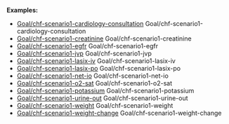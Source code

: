**Examples:**

*  [Goal/chf-scenario1-cardiology-consultation](Goal-chf-scenario1-cardiology-consultation.html) Goal/chf-scenario1-cardiology-consultation
*   [Goal/chf-scenario1-creatinine](Goal-chf-scenario1-creatinine.html) Goal/chf-scenario1-creatinine
*   [Goal/chf-scenario1-egfr](Goal-chf-scenario1-egfr.html) Goal/chf-scenario1-egfr
*   [Goal/chf-scenario1-jvp](Goal-chf-scenario1-jvp.html) Goal/chf-scenario1-jvp
*   [Goal/chf-scenario1-lasix-iv](Goal-chf-scenario1-lasix-iv.html) Goal/chf-scenario1-lasix-iv
*   [Goal/chf-scenario1-lasix-po](Goal-chf-scenario1-lasix-po.html) Goal/chf-scenario1-lasix-po
*   [Goal/chf-scenario1-net-io](Goal-chf-scenario1-net-io.html) Goal/chf-scenario1-net-io
*   [Goal/chf-scenario1-o2-sat](Goal-chf-scenario1-o2-sat.html) Goal/chf-scenario1-o2-sat
*   [Goal/chf-scenario1-potassium](Goal-chf-scenario1-potassium.html) Goal/chf-scenario1-potassium
*   [Goal/chf-scenario1-urine-out](Goal-chf-scenario1-urine-out.html) Goal/chf-scenario1-urine-out
*   [Goal/chf-scenario1-weight](Goal-chf-scenario1-weight.html) Goal/chf-scenario1-weight
*   [Goal/chf-scenario1-weight-change](Goal-chf-scenario1-weight-change.html) Goal/chf-scenario1-weight-change
